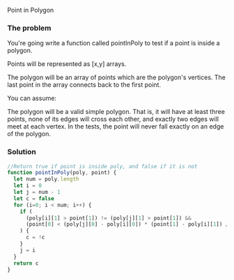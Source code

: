 Point in Polygon

### The problem

You're going write a function called pointInPoly to test if a point is inside a polygon.

Points will be represented as [x,y] arrays.

The polygon will be an array of points which are the polygon's vertices. The last point in the array connects back to the first point.

You can assume:

The polygon will be a valid simple polygon. That is, it will have at least three points, none of its edges will cross each other, and exactly two edges will meet at each vertex.
In the tests, the point will never fall exactly on an edge of the polygon.


### Solution

```js
//Return true if point is inside poly, and false if it is not
function pointInPoly(poly, point) {
  let num = poly.length
  let i = 0
  let j = num - 1
  let c = false
  for (i=0; i < num; i++) {
    if (
      (poly[i][1] > point[1]) != (poly[j][1] > point[1]) &&
      (point[0] < (poly[j][0] - poly[i][0]) * (point[1] - poly[i][1]) / (poly[j][1] - poly[i][1]) + poly[i][0])
    ) {
      c = !c
    }            
    j = i
  }  
  return c
}
```
